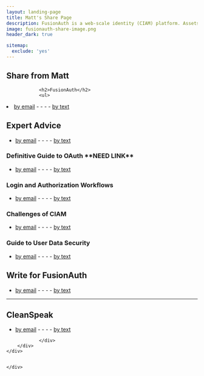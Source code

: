 ```yaml
---
layout: landing-page
title: Matt's Share Page
description: FusionAuth is a web-scale identity (CIAM) platform. Assets from our site.
image: fusionauth-share-image.png
header_dark: true

sitemap:
  exclude: 'yes'
---
```

<main>
  <section class="pb-6 pt-5">
    <div class="container">
        <div class="row">
            <div class="col">
                <div class="block-heading">
                <h2 class="pt-4 pb-3 display-4">Share from Matt</h2>
                </div>
                <div>

                <h2>FusionAuth</h2>
                <ul>
<li><a class="btn btn-primary text-lowercase" href="mailto:?subject=About%20FusionAuth&amp;body=FusionAuth%20-%20Free%20for%20Unlimited%20Users%20-%20https://fusionauth.io">by email</a> - - - - <a class="btn btn-primary text-lowercase" href="sms:&amp;body=From%20Matt%20Boisseau%20-%20FusionAuth%20-%20Free%20for%20Unlimited%20Users%20-%20https://fusionauth.io">by text</a></li>
</ul>

<h2>Expert Advice</h2>
<ul>
<li><a class="btn btn-primary text-lowercase" href="mailto:?subject=FusionAuth:%20Expert%20Advice&amp;body=FusionAuth:%20Expert%20Advice-%20https://fusionauth.io/learn/expert-advice/">by email</a> - - - - <a class="btn btn-primary text-lowercase" href="sms:&amp;body=From%20Matt%20Boisseau%20-%20FusionAuth:%20Expert%20Advice-%20https://fusionauth.io/learn/expert-advice/">by text</a></li>
</ul>

<div class="ml-4 pl-4 border-left">

<h3>Definitive Guide to OAuth **NEED LINK**</h3>
<ul>
<li><a class="btn btn-primary text-lowercase" href="mailto:?subject=FusionAuth:%20Definitive%20Guide%20to%20OAuth&amp;body=Definitive%20Guide%20to%20OAuth%20-%20https://fusionauth.io/NEEDLINK">by email</a> - - - - <a class="btn btn-primary text-lowercase" href="sms:&amp;body=From%20Matt%20Boisseau%20-%20Definitive%20Guide%20to%20OAuth-%20https://fusionauth.io/NEEDLINK">by text</a></li>
</ul>


<h3>Login and Authorization Workflows</h3>
<ul>
<li><a class="btn btn-primary text-lowercase" href="mailto:?subject=FusionAuth:%20Login%20and%20Authentication%20Workflows&amp;body=Login%20and%20Authentication%20Workflows-%20https://fusionauth.io/learn/expert-advice/authentication/login-authentication-workflows">by email</a> - - - - <a class="btn btn-primary text-lowercase" href="sms:&amp;body=From%20Matt%20Boisseau%20-%20Login%20and%20Authentication%20Workflows-%20https://fusionauth.io/learn/expert-advice/authentication/login-authentication-workflows">by text</a></li>
</ul>

<h3>Challenges of CIAM</h3>
<ul>
<li><a class="btn btn-primary text-lowercase" href="mailto:?subject=FusionAuth:%20Challenges%20of%20CIAM&amp;body=Challenges%20of%20CIAM-%20https://fusionauth.io/learn/expert-advice/ciam/challenges-of-ciam">by email</a> - - - - <a class="btn btn-primary text-lowercase" href="sms:&amp;body=From%20Matt%20Boisseau%20-%20Challenges%20of%20CIAM-%20https://fusionauth.io/learn/expert-advice/ciam/challenges-of-ciam">by text</a></li>
</ul>

<h3>Guide to User Data Security</h3>
<ul>
<li><a class="btn btn-primary text-lowercase" href="mailto:?subject=FusionAuth:%20Guide%20to%20User%20Data%20Security&amp;body=Guide%20to%20User%20Data%20Security-%20https://fusionauth.io/learn/expert-advice/security/guide-to-user-data-security">by email</a> - - - - <a class="btn btn-primary text-lowercase" href="sms:&amp;body=From%20Matt%20Boisseau%20-%20Guide%20to%20User%20Data%20Security-%20https://fusionauth.io/learn/expert-advice/security/guide-to-user-data-security">by text</a></li>
</ul>
</div>

<h2>Write for FusionAuth</h2>
<ul>
<li><a class="btn btn-primary text-lowercase" href="mailto:?subject=Write%20for%20FusionAuth&amp;body=Write%20for%20FusionAuth-%20https://fusionauth.io/write-for-fusionauth">by email</a> - - - - <a class="btn btn-primary text-lowercase" href="sms:&amp;body=From%20Matt%20Boisseau%20-%20Write%20for%20FusionAuth-%20https://fusionauth.io/write-for-fusionauth">by text</a></li>
</ul>
<hr />
                <h2 class="mt-5">CleanSpeak</h2>
                <ul>
<li><a class="btn btn-info text-lowercase" href="mailto:?subject=About%20CleanSpeak&amp;body=CleanSpeak%20-%20Premier%20Profanity%20Filtering%20-%20https://cleanspeak.com">by email</a> - - - - <a class="btn btn-info text-lowercase" href="sms:&amp;body=From%20Matt%20Boisseau%20-%20CleanSpeak%20-%20Premier%20Profanity%20Filtering%20and%20Moderation%20-%20https://cleanspeak.com">by text</a></li>
</ul>

                </div>
        </div>
    </div>


    </div>
  </section>

</main>
